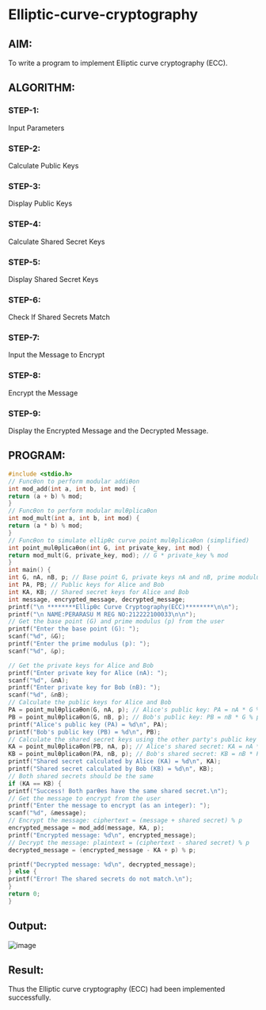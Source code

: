 # Elliptic-curve-cryptography

## AIM:
To write a program to implement Elliptic curve cryptography (ECC).

## ALGORITHM:

### STEP-1: 
Input Parameters
### STEP-2: 
Calculate Public Keys
### STEP-3: 
Display Public Keys
### STEP-4: 
Calculate Shared Secret Keys
### STEP-5: 
Display Shared Secret Keys
### STEP-6: 
Check If Shared Secrets Match
### STEP-7: 
Input the Message to Encrypt
### STEP-8: 
Encrypt the Message
### STEP-9: 
Display the Encrypted Message and the Decrypted Message.

## PROGRAM:
```c
#include <stdio.h>
// FuncƟon to perform modular addiƟon
int mod_add(int a, int b, int mod) {
return (a + b) % mod;
}
// FuncƟon to perform modular mulƟplicaƟon
int mod_mult(int a, int b, int mod) {
return (a * b) % mod;
}
// FuncƟon to simulate ellipƟc curve point mulƟplicaƟon (simplified)
int point_mulƟplicaƟon(int G, int private_key, int mod) {
return mod_mult(G, private_key, mod); // G * private_key % mod
}
int main() {
int G, nA, nB, p; // Base point G, private keys nA and nB, prime modulus p
int PA, PB; // Public keys for Alice and Bob
int KA, KB; // Shared secret keys for Alice and Bob
int message, encrypted_message, decrypted_message;
printf("\n ********EllipƟc Curve Cryptography(ECC)********\n\n");
printf("\n NAME:PERARASU M REG NO:212222100033\n\n");
// Get the base point (G) and prime modulus (p) from the user
printf("Enter the base point (G): ");
scanf("%d", &G);
printf("Enter the prime modulus (p): ");
scanf("%d", &p);

// Get the private keys for Alice and Bob
printf("Enter private key for Alice (nA): ");
scanf("%d", &nA);
printf("Enter private key for Bob (nB): ");
scanf("%d", &nB);
// Calculate the public keys for Alice and Bob
PA = point_mulƟplicaƟon(G, nA, p); // Alice's public key: PA = nA * G % p
PB = point_mulƟplicaƟon(G, nB, p); // Bob's public key: PB = nB * G % p
printf("Alice's public key (PA) = %d\n", PA);
printf("Bob's public key (PB) = %d\n", PB);
// Calculate the shared secret keys using the other party's public key
KA = point_mulƟplicaƟon(PB, nA, p); // Alice's shared secret: KA = nA * PB %
KB = point_mulƟplicaƟon(PA, nB, p); // Bob's shared secret: KB = nB * PA % p
printf("Shared secret calculated by Alice (KA) = %d\n", KA);
printf("Shared secret calculated by Bob (KB) = %d\n", KB);
// Both shared secrets should be the same
if (KA == KB) {
printf("Success! Both parƟes have the same shared secret.\n");
// Get the message to encrypt from the user
printf("Enter the message to encrypt (as an integer): ");
scanf("%d", &message);
// Encrypt the message: ciphertext = (message + shared secret) % p
encrypted_message = mod_add(message, KA, p);
printf("Encrypted message: %d\n", encrypted_message);
// Decrypt the message: plaintext = (ciphertext - shared secret) % p
decrypted_message = (encrypted_message - KA + p) % p;

printf("Decrypted message: %d\n", decrypted_message);
} else {
printf("Error! The shared secrets do not match.\n");
}
return 0;
}
```
## Output:

![image](https://github.com/user-attachments/assets/65c37b5e-ebdb-4586-b20f-a4a4d50c2bd3)


## Result:
Thus the Elliptic curve cryptography (ECC) had been implemented successfully.
